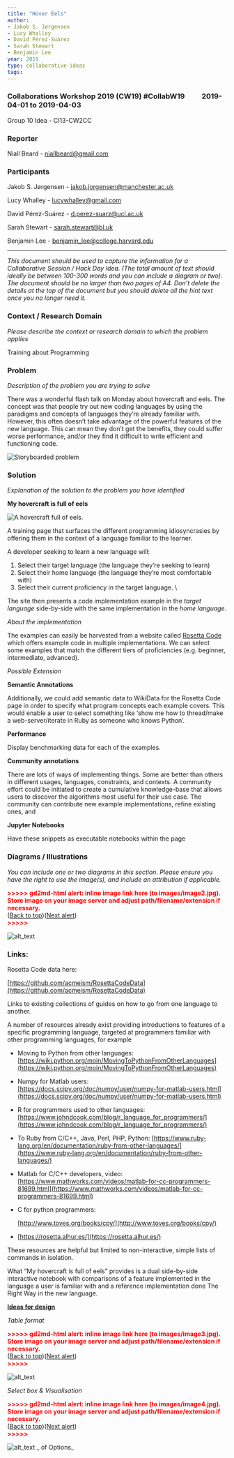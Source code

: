 ```yaml
---
title: "Hover Eels"
author:
- Jakob S. Jørgensen
- Lucy Whalley
- David Pérez-Suárez
- Sarah Stewart
- Benjamin Lee
year: 2019
type: collaborative-ideas
tags:
---
```

### Collaborations Workshop 2019 (CW19) #CollabW19          2019-04-01 to 2019-04-03

Group 10 Idea - CI13-CW2CC


### Reporter

Niall Beard - niallbeard@gmail.com


### Participants

Jakob S. Jørgensen - jakob.jorgensen@manchester.ac.uk

Lucy Whalley - lucywhalley@gmail.com

David Pérez-Suárez - d.perez-suarz@ucl.ac.uk

Sarah Stewart - sarah.stewart@bl.uk

Benjamin Lee - benjamin_lee@college.harvard.edu



---


_This document should be used to capture the information for a Collaborative Session / Hack Day Idea. (The total amount of text should ideally be between 100-300 words and you can include a diagram or two). The document should be no larger than two pages of A4. Don’t delete the details at the top of the document but you should delete all the hint text once you no longer need it._


### Context / Research Domain

_Please describe the context or research domain to which the problem applies_

Training about Programming


### Problem

_Description of the problem you are trying to solve_

There was a wonderful flash talk on Monday about hovercraft and eels. The concept was that people try out new coding languages by using the paradigms and concepts of languages they’re already familiar with. However, this often doesn’t take advantage of the powerful features of the new language. This can mean they don’t get the benefits, they could suffer worse performance, and/or they find it difficult to write efficient and functioning code. 

![Storyboarded problem](../images/cw19-storyboard.jpg)


### Solution

_Explanation of the solution to the problem you have identified_

**My hovercraft is full of eels**


![A hovercraft full of eels.](../images/cw19-hover-eels.jpg)


A training page that surfaces the different programming idiosyncrasies by offering them in the context of a language familiar to the learner. 

A developer seeking to learn a new language will:



1. Select their target language (the language they’re seeking to learn) 
2. Select their home language (the language they’re most comfortable with)
3. Select their current proficiency in the target language.  \


The site then presents a code implementation example in the _target language_ side-by-side with the same implementation in the _home language_. 

_About the implementation_

The examples can easily be harvested from a website called [Rosetta Code](http://www.rosettacode.org/) which offers example code in multiple implementations. We can select some examples that match the different tiers of proficiencies (e.g. beginner, intermediate, advanced). 

_Possible Extension_

**Semantic Annotations**

Additionally, we could add semantic data to WikiData for the Rosetta Code page in order to specify what program concepts each example covers. This would enable a user to select something like ‘show me how to thread/make a web-server/iterate in Ruby as someone who knows Python’.

**Performance**

Display benchmarking data for each of the examples. 

**Community annotations**

There are lots of ways of implementing things. Some are better than others in different usages, languages, constraints, and contexts. A community effort could be initiated to create a cumulative knowledge-base that allows users to discover the algorithms most useful for their use case. The community can contribute new example implementations, refine existing ones, and 

**Jupyter Notebooks**

Have these snippets as executable notebooks within the page


### Diagrams / Illustrations

_You can include one or two diagrams in this section. Please ensure you have the right to use the image(s), and include an attribution if applicable._



<p id="gdcalert2" ><span style="color: red; font-weight: bold">>>>>>  gd2md-html alert: inline image link here (to images/image2.jpg). Store image on your image server and adjust path/filename/extension if necessary. </span><br>(<a href="#">Back to top</a>)(<a href="#gdcalert3">Next alert</a>)<br><span style="color: red; font-weight: bold">>>>>> </span></p>


![alt_text](images/image2.jpg "image_tooltip")



### 


### Links:

Rosetta Code data here:

[https://github.com/acmeism/RosettaCodeData](https://github.com/acmeism/RosettaCodeData)

Links to existing collections of guides on how to go from one language to another. 

A number of resources already exist providing introductions to features of a specific programming language, targeted at programmers familiar with other programming languages, for example



*   Moving to Python from other languages: [https://wiki.python.org/moin/MovingToPythonFromOtherLanguages](https://wiki.python.org/moin/MovingToPythonFromOtherLanguages)
*   Numpy for Matlab users: [https://docs.scipy.org/doc/numpy/user/numpy-for-matlab-users.html](https://docs.scipy.org/doc/numpy/user/numpy-for-matlab-users.html)
*   R for programmers used to other languages: [https://www.johndcook.com/blog/r_language_for_programmers/](https://www.johndcook.com/blog/r_language_for_programmers/)
*   To Ruby from C/C++, Java, Perl, PHP, Python: [https://www.ruby-lang.org/en/documentation/ruby-from-other-languages/](https://www.ruby-lang.org/en/documentation/ruby-from-other-languages/)
*   Matlab for C/C++ developers, video: [https://www.mathworks.com/videos/matlab-for-cc-programmers-81699.html](https://www.mathworks.com/videos/matlab-for-cc-programmers-81699.html)
*   C for python programmers: 

    [http://www.toves.org/books/cpy/](http://www.toves.org/books/cpy/)

*   [https://rosetta.alhur.es/](https://rosetta.alhur.es/)

These resources are helpful but limited to non-interactive, simple lists of commands in isolation. 

What “My hovercraft is full of eels” provides is a dual side-by-side interactive notebook with comparisons of a feature implemented in the language a user is familiar with and a reference implementation done The Right Way in the new language.



**<span style="text-decoration:underline;">Ideas for design </span>**

_Table format_



<p id="gdcalert3" ><span style="color: red; font-weight: bold">>>>>>  gd2md-html alert: inline image link here (to images/image3.jpg). Store image on your image server and adjust path/filename/extension if necessary. </span><br>(<a href="#">Back to top</a>)(<a href="#gdcalert4">Next alert</a>)<br><span style="color: red; font-weight: bold">>>>>> </span></p>


![alt_text](images/image3.jpg "image_tooltip")


_Select box & Visualisation_



<p id="gdcalert4" ><span style="color: red; font-weight: bold">>>>>>  gd2md-html alert: inline image link here (to images/image4.jpg). Store image on your image server and adjust path/filename/extension if necessary. </span><br>(<a href="#">Back to top</a>)(<a href="#gdcalert5">Next alert</a>)<br><span style="color: red; font-weight: bold">>>>>> </span></p>


![alt_text](images/image4.jpg "image_tooltip")
_ of Options_

